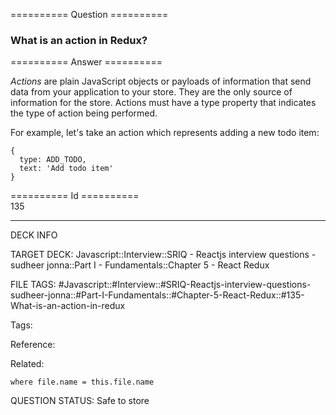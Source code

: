========== Question ==========  

### What is an action in Redux?  

========== Answer ==========  

_Actions_ are plain JavaScript objects or payloads of information that send data
from your application to your store. They are the only source of information for
the store. Actions must have a type property that indicates the type of action
being performed.

For example, let's take an action which represents adding a new todo item:

```
{
  type: ADD_TODO,
  text: 'Add todo item'
}
```

========== Id ==========  
135

---

DECK INFO

TARGET DECK: Javascript::Interview::SRIQ - Reactjs interview questions - sudheer jonna::Part I - Fundamentals::Chapter 5 - React Redux

FILE TAGS: #Javascript::#Interview::#SRIQ-Reactjs-interview-questions-sudheer-jonna::#Part-I-Fundamentals::#Chapter-5-React-Redux::#135-What-is-an-action-in-redux

Tags:

Reference:

Related:

```dataview
where file.name = this.file.name
```
QUESTION STATUS: Safe to store
